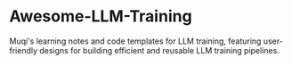 # Awesome-LLM-Training
Muqi's learning notes and code templates for LLM training, featuring user-friendly designs for building efficient and reusable LLM training pipelines.
